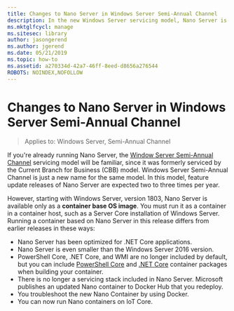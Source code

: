 ```yaml
---
title: Changes to Nano Server in Windows Server Semi-Annual Channel
description: In the new Windows Server servicing model, Nano Server is a container operating system only, with certain feature changes.
ms.mktglfcycl: manage
ms.sitesec: library
author: jasongerend
ms.author: jgerend
ms.date: 05/21/2019
ms.topic: how-to
ms.assetid: a270334d-42a7-46ff-8eed-d8656a276544
ROBOTS: NOINDEX,NOFOLLOW
---
```

# Changes to Nano Server in Windows Server Semi-Annual Channel

>Applies to: Windows Server, Semi-Annual Channel

If you're already running Nano Server, the [Window Server Semi-Annual Channel](../get-started/servicing-channels-comparison.md) servicing model will be familiar, since it was formerly serviced by the Current Branch for Business (CBB) model. Windows Server Semi-Annual Channel is just a new name for the same model. In this model, feature update releases of Nano Server are expected two to three times per year.

However, starting with Windows Server, version 1803, Nano Server is available only as a **container base OS image**. You must run it as a container in a container host, such as a Server Core installation of Windows Server. Running a container based on Nano Server in this release differs from earlier releases in these ways:

- Nano Server has been optimized for .NET Core applications.
- Nano Server is even smaller than the Windows Server 2016 version.
- PowerShell Core, .NET Core, and WMI are no longer included by default, but you can include [PowerShell Core](https://hub.docker.com/r/microsoft/powershell/) and [.NET Core](https://hub.docker.com/r/microsoft/dotnet/) container packages when building your container.
- There is no longer a servicing stack included in Nano Server. Microsoft publishes an updated Nano container to Docker Hub that you redeploy.
- You troubleshoot the new Nano Container by using Docker.
- You can now run Nano containers on IoT Core.
